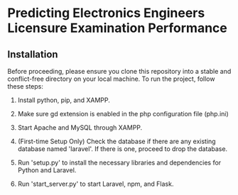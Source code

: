 # Predicting Electronics Engineers Licensure Examination Performance

## Installation

Before proceeding, please ensure you clone this repository into a stable and conflict-free directory on your local machine. To run the project, follow these steps:

1. Install python, pip, and XAMPP.

2. Make sure gd extension is enabled in the php configuration file (php.ini)
   
3. Start Apache and MySQL through XAMPP.

4. (First-time Setup Only) Check the database if there are any existing database named 'laravel'. If there is one, proceed to drop the database.

5. Run 'setup.py' to install the necessary libraries and dependencies for Python and Laravel.
    
6. Run 'start_server.py' to start Laravel, npm, and Flask.
